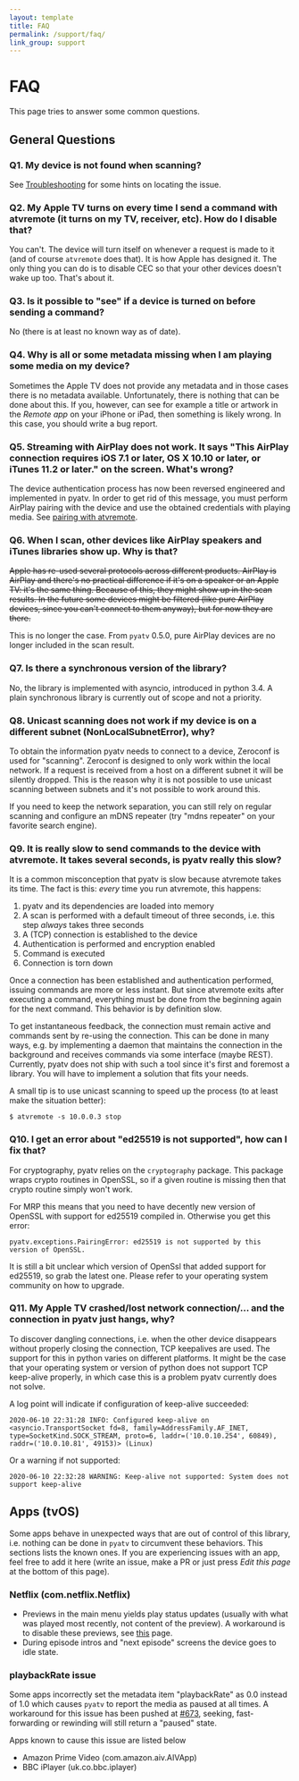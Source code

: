 ```yaml
---
layout: template
title: FAQ
permalink: /support/faq/
link_group: support
---
```

# FAQ

This page tries to answer some common questions.

## General Questions

### <a name="q1"></a>Q1. My device is not found when scanning?

See [Troubleshooting](../troubleshooting/) for some hints on locating the issue.

### <a name="q2"></a>Q2. My Apple TV turns on every time I send a command with atvremote (it turns on my TV, receiver, etc). How do I disable that?

You can't. The device will turn itself on whenever a request is made to it
(and of course `atvremote` does that). It is how Apple has designed it. The only
thing you can do is to disable CEC so that your other devices doesn't wake up too.
That's about it.

### <a name="q3"></a>Q3. Is it possible to "see" if a device is turned on before sending a command?

No (there is at least no known way as of date).

### <a name="q4"></a>Q4. Why is all or some metadata missing when I am playing some media on my device?

Sometimes the Apple TV does not provide any metadata and in those cases there
is no metadata available. Unfortunately, there is nothing that can be done about
this. If you, however, can see for example a title or artwork in the
*Remote app* on your iPhone or iPad, then something is likely wrong. In this
case, you should write a bug report.

### <a name="q5"></a>Q5. Streaming with AirPlay does not work. It says "This AirPlay connection requires iOS 7.1 or later, OS X 10.10 or later, or iTunes 11.2 or later." on the screen. What's wrong?

The device authentication process has now been reversed engineered and implemented
in pyatv. In order to get rid of this message, you must perform AirPlay pairing with
the device and use the obtained credentials with playing media. See
[pairing with atvremote](../..//documentation/atvremote).

### <a name="q6"></a>Q6. When I scan, other devices like AirPlay speakers and iTunes libraries show up. Why is that?

~~Apple has re-used several protocols across different products. AirPlay is AirPlay and
there's no practical difference if it's on a speaker or an Apple TV: it's the same
thing. Because of this, they might show up in the scan results. In the future some
devices might be filtered (like pure AirPlay devices, since you can't connect to them
anyway), but for now they are there.~~

This is no longer the case. From `pyatv` 0.5.0, pure AirPlay devices are no longer included in the scan result.

### <a name="q7"></a>Q7. Is there a synchronous version of the library?

No, the library is implemented with asyncio, introduced in python 3.4. A plain
synchronous library is currently out of scope and not a priority.

### <a name="q8"></a>Q8. Unicast scanning does not work if my device is on a different subnet (NonLocalSubnetError), why?

To obtain the information pyatv needs to connect to a device, Zeroconf is used
for "scanning". Zeroconf is designed to only work within the local network. If a
request is received from a host on a different subnet it will be silently dropped. This
is the reason why it is not possible to use unicast scanning between subnets and
it's not possible to work around this.

If you need to keep the network separation, you can still rely on regular scanning
and configure an mDNS repeater (try "mdns repeater" on your favorite search engine).

### <a name="q9"></a>Q9. It is really slow to send commands to the device with atvremote. It takes several seconds, is pyatv really this slow?

It is a common misconception that pyatv is slow because atvremote takes its time.
The fact is this: *every* time you run atvremote, this happens:

1. pyatv and its dependencies are loaded into memory
2. A scan is performed with a default timeout of three seconds, i.e. this step *always* takes three seconds
3. A (TCP) connection is established to the device
4. Authentication is performed and encryption enabled
5. Command is executed
6. Connection is torn down

Once a connection has been established and authentication performed, issuing commands
are more or less instant. But since atvremote exits after executing a command, everything
must be done from the beginning again for the next command. This behavior is by definition
slow.

To get instantaneous feedback, the connection must remain active and commands sent by
re-using the connection. This can be done in many ways, e.g. by implementing a daemon
that maintains the connection in the background and receives commands via some interface
(maybe REST). Currently, pyatv does not ship with such a tool since it's first and foremost
a library. You will have to implement a solution that fits your needs.

A small tip is to use unicast scanning to speed up the process (to at least make the situation
better):

```shell
$ atvremote -s 10.0.0.3 stop
```

### <a name="q10"></a>Q10. I get an error about "ed25519 is not supported", how can I fix that?

For cryptography, pyatv relies on the `cryptography` package. This package
wraps crypto routines in OpenSSL, so if a given routine is missing then that
crypto routine simply won't work.

For MRP this means that you need to have decently new version of OpenSSL with
support for ed25519 compiled in. Otherwise you get this error:

    pyatv.exceptions.PairingError: ed25519 is not supported by this version of OpenSSL.

It is still a bit unclear which version of OpenSsl that added support for ed25519,
so grab the latest one. Please refer to your operating system community on
how to upgrade.

### <a name="q11"></a>Q11. My Apple TV crashed/lost network connection/... and the connection in pyatv just hangs, why?

To discover dangling connections, i.e. when the other device disappears without
properly closing the connection, TCP keepalives are used. The support for this
in python varies on different platforms. It might be the case that your operating
system or version of python does not support TCP keep-alive properly, in which
case this is a problem pyatv currently does not solve.

A log point will indicate if configuration of keep-alive succeeded:

```
2020-06-10 22:31:28 INFO: Configured keep-alive on <asyncio.TransportSocket fd=8, family=AddressFamily.AF_INET, type=SocketKind.SOCK_STREAM, proto=6, laddr=('10.0.10.254', 60849), raddr=('10.0.10.81', 49153)> (Linux)
```

Or a warning if not supported:

```
2020-06-10 22:32:28 WARNING: Keep-alive not supported: System does not support keep-alive
```

## <a name="apps"></a>Apps (tvOS)

Some apps behave in unexpected ways that are out of control of this library, i.e. nothing can be done in `pyatv` to circumvent these behaviors. This sections lists the known ones. If you are experiencing issues with an app, feel free to add it here (write an issue, make a PR or just press *Edit this page* at the bottom of this page).

### Netflix (com.netflix.Netflix)

* Previews in the main menu yields play status updates (usually with what was played most recently, not content of the preview). A workaround is to disable these previews, see [this](https://help.netflix.com/sv/node/2102) page.
* During episode intros and "next episode" screens the device goes to idle state.

### playbackRate issue

Some apps incorrectly set the metadata item "playbackRate" as 0.0 instead of 1.0 which causes `pyatv` to report the media as paused at all times. A workaround for this issue has been pushed at [#673](https://github.com/postlund/pyatv/pull/673), seeking, fast-forwarding or rewinding will still return a "paused" state.

Apps known to cause this issue are listed below

* Amazon Prime Video (com.amazon.aiv.AIVApp)
* BBC iPlayer (uk.co.bbc.iplayer)


